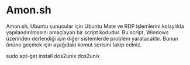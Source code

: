 # Amon.sh
Amon.sh, Ubuntu sunucular için Ubuntu Mate ve RDP işlemlerini kolaylıkla yapılandırılmasını amaçlayan bir script kodudur. Bu script, Windows üzerinden derlendiği için diğer sistemlerde problem yaratacaktır. Bunun önüne geçmek için aşağıdaki komut serisini takip ediniz.

sudo apt-get install dos2unix
dos2unix <script ismi>
chmod +x <script ismi>
./<script ismi>
